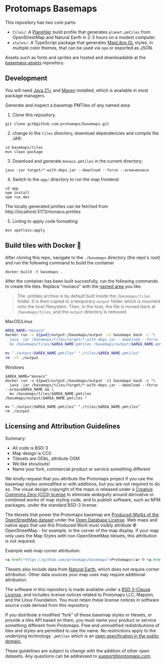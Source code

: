 # Protomaps Basemaps

This repository has two core parts:

* `tiles/`: A [Planetiler](https://github.com/onthegomap/planetiler) build profile that generates `planet.pmtiles` from OpenStreetMap and Natural Earth in 2-3 hours on a modest computer.
* `styles/`: A TypeScript package that generates [MapLibre GL](http://github.com/maplibre) styles, in multiple color themes, that can be used via `npm` or exported as JSON.

Assets such as fonts and sprites are hosted and downloadable at the [basemaps-assets](https://github.com/protomaps/basemaps-assets) repository.


## Development

You will need [Java 21+](https://github.com/onthegomap/planetiler/blob/main/CONTRIBUTING.md) and [Maven](https://maven.apache.org/install.html) installed, which is available in most package managers.

Generate and inspect a basemap PMTiles of any named area:

1. Clone this repository.

```shell
git clone git@github.com:protomaps/basemaps.git
```
2. change to the `tiles` directory, download dependencies and compile the JAR:

```shell
cd basemaps/tiles
mvn clean package
```
3. Download and generate `monaco.pmtiles` in the current directory:

```shell
java -jar target/*-with-deps.jar --download --force --area=monaco
```

4. Switch to the `app/` directory to run the map frontend:

```shell
cd app
npm install
npm run dev
```

The locally generated pmtiles can be fetched from http://localhost:5173/monaco.pmtiles

5. Linting to apply code formatting

```shell
mvn spotless:apply
```

## Build tiles with Docker 🐋

After cloning this repo, navigate to the `./basemaps` directory (the repo's root) and run the following command to build the container

```shell
docker build -t basemaps .
```

After the container has been built succesfully, run the following commands to create the tiles. Replace "monaco" with the [named area](https://download.geofabrik.de/) you like.
> The .pmtiles archive is by default built inside the `/basemaps/tiles` folder. It is then copied to a temporary `output` folder which is mounted onto the host filesystem. Then, in the host, the file is moved back at `/basemaps/tiles`, and the `output` directory is removed.

MacOS/Linux
```bash
AREA_NAME="monaco"
docker run -v ${pwd}/output:/basemaps/output -it basemaps bash -c "\
  java -jar /basemaps/tiles/target/*-with-deps.jar --download --force --area=$AREA_NAME && \
  mv /basemaps/tiles/$AREA_NAME.pmtiles /basemaps/output/$AREA_NAME.pmtiles "

mv "./output/$AREA_NAME.pmtiles" "./tiles/$AREA_NAME.pmtiles"
rm -rf ./output
```

Windows
```shell
$AREA_NAME="monaco"
docker run -v ${pwd}/output:/basemaps/output -it basemaps bash -c "\
  java -jar /basemaps/tiles/target/*-with-deps.jar --download --force --area=$AREA_NAME && \
  mv /basemaps/tiles/$AREA_NAME.pmtiles /basemaps/output/$AREA_NAME.pmtiles "

mv "./output/$AREA_NAME.pmtiles" "./tiles/$AREA_NAME.pmtiles"
rm ./output
```


## Licensing and Attribution Guidelines

Summary:

* All code is BSD-3
* Map design is CC0
* Tilesets are ODbL, attribute OSM
* We like shoutouts!
* Name your fork, commercial product or service something different

We kindly request that you attribute the Protomaps project if you use the basemap styles unmodified or with additions, but you are not required to do so. The visual design copyright of the maps is released under a [Creative Commons Zero (CC0) license](https://creativecommons.org/publicdomain/zero/1.0/) to eliminate ambiguity around derivative or combined works of map styling code, and to publish software, such as NPM packages, under the standard BSD-3 license.

The tilesets that power the Protomaps basemap are [Produced Works of the OpenStreetMap dataset](https://osmfoundation.org/wiki/Licence/Community_Guidelines/Produced_Work_-_Guideline) under the [Open Database License](https://www.openstreetmap.org/copyright). Web maps and native apps that use this Produced Work must visibly attribute © OpenStreetMap - for example, in the corner of the map display. If your map only uses the Map Styles with non-OpenStreetMap tilesets, this attribution is not required.

Example web map corner attribution:

```html
<a href="https://github.com/protomaps/basemaps">Protomaps</a> © <a href="https://openstreetmap.org">OpenStreetMap</a>
```

Tilesets also include data from [Natural Earth](https://www.naturalearthdata.com), which does not require corner attribution. Other data sources your map uses may require additional attribution.

The software in this repository is made available under a [BSD 3-Clause License](/LICENSE.md), and includes license notices related to Protomaps LLC, Mapzen, and the Linux Foundation. You must retain these license notices in software source code derived from this repository.

If you distribute a modified “fork” of these basemap styles or tilesets, or provide a tiles API based on them, you must name your product or service something different from Protomaps. Free and unmodified redistributions of tiles and styles are permitted to use the name. No restrictions apply to the underlying technology `.pmtiles` which is an [open specification in the public domain.](https://github.com/protomaps/PMTiles#license)

These guidelines are subject to change with the addition of other open datasets. Any questions can be addressed to [support@protomaps.com](mailto:support@protomaps.com).
